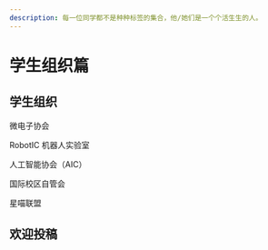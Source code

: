 ```yaml
---
description: 每一位同学都不是种种标签的集合，他/她们是一个个活生生的人。
---
```


# 学生组织篇

## 学生组织

微电子协会

RobotIC 机器人实验室

人工智能协会（AIC）

国际校区自管会

星喵联盟

## 欢迎投稿

